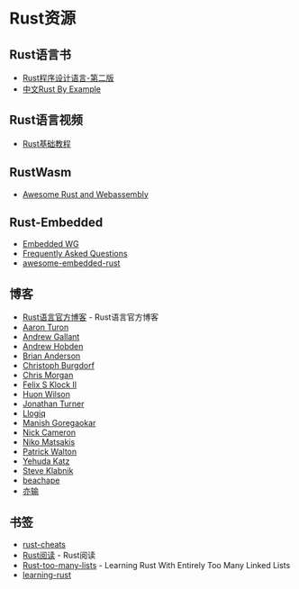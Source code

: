 # Rust资源

## Rust语言书

* [Rust程序设计语言-第二版](https://kaisery.github.io/trpl-zh-cn/foreword.html)
* [中文Rust By Example](https://rustwiki.org/zh-CN/rust-by-example/index.html)

## Rust语言视频

* [Rust基础教程](https://nodelover.me/course/rust-basic)

## RustWasm

* [Awesome Rust and Webassembly](https://github.com/rustwasm/awesome-rust-and-webassembly)

## Rust-Embedded

* [Embedded WG](https://github.com/rust-embedded/wg)
* [Frequently Asked Questions](https://rust-embedded.github.io/bookshelf/faq.html)
* [awesome-embedded-rust](https://github.com/rust-embedded/awesome-embedded-rust)

## 博客

* [Rust语言官方博客](https://blog.rust-lang.org/) - Rust语言官方博客
* [Aaron Turon](http://aturon.github.io/)
* [Andrew Gallant](http://blog.burntsushi.net/)
* [Andrew Hobden](https://hoverbear.org/tags/#rust)
* [Brian Anderson](https://brson.github.io/blog/index.html)
* [Christoph Burgdorf](https://cburgdorf.wordpress.com/)
* [Chris Morgan](http://chrismorgan.info/blog/tags/rust.html)
* [Felix S Klock II](http://blog.pnkfx.org/)
* [Huon Wilson](https://huonw.github.io/blog/)
* [Jonathan Turner](http://www.jonathanturner.org/)
* [Llogiq](http://llogiq.github.io/)
* [Manish Goregaokar](https://manishearth.github.io/)
* [Nick Cameron](http://featherweightmusings.blogspot.fr/)
* [Niko Matsakis](http://smallcultfollowing.com/babysteps/)
* [Patrick Walton](https://pcwalton.github.io/)
* [Yehuda Katz](http://yehudakatz.com/)
* [Steve Klabnik](http://words.steveklabnik.com/)
* [beachape](https://beachape.com/)
* [亦输](http://www.cnblogs.com/pyzh)

## 书签

* [rust-cheats](https://cheats.rs/)
* [Rust阅读](https://readrust.net/) - Rust阅读
* [Rust-too-many-lists](http://cglab.ca/~abeinges/blah/too-many-lists/book/) - Learning Rust With Entirely Too Many Linked Lists
* [learning-rust](https://learning-rust.github.io/docs/a1.why_rust.html)
